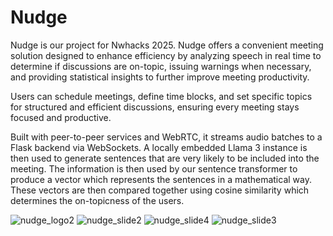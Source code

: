 # Nudge
Nudge is our project for Nwhacks 2025. Nudge offers a convenient meeting solution designed to enhance efficiency by analyzing speech in real time to determine if discussions are on-topic, issuing warnings when necessary, and providing statistical insights to further improve meeting productivity.

Users can schedule meetings, define time blocks, and set specific topics for structured and efficient discussions, ensuring every meeting stays focused and productive.
 
Built with peer-to-peer services and WebRTC, it streams audio batches to a Flask backend via WebSockets. A locally embedded Llama 3 instance is then used to generate sentences that are very likely to be included into the meeting. The information is then used by our sentence transformer to produce a vector which represents the sentences in a mathematical way. These vectors are then compared together using cosine similarity which determines the on-topicness of the users.

![nudge_logo2](https://github.com/user-attachments/assets/17892133-2fe5-486d-9c48-c0ac61e3ab77)
![nudge_slide2](https://github.com/user-attachments/assets/59f6b29a-0497-443b-9076-1d3fc42905d6)
![nudge_slide4](https://github.com/user-attachments/assets/871af16e-bf00-4e31-a170-eba261cc0f37)
![nudge_slide3](https://github.com/user-attachments/assets/fcc0afc2-07e2-4547-b4b6-6314d5d2e20c)
